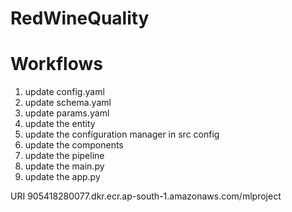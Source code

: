 # RedWineQuality


# Workflows
1. update config.yaml
2. update schema.yaml
3. update params.yaml
4. update the entity 
5. update the configuration manager in src config
6. update the components
7. update the pipeline
8. update the main.py
9. update the app.py

URI
905418280077.dkr.ecr.ap-south-1.amazonaws.com/mlproject
